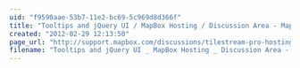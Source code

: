 ```yaml
---
uid: "f9590aae-53b7-11e2-bc69-5c969d8d366f"
title: "Tooltips and jQuery UI / MapBox Hosting / Discussion Area - MapBox Support"
created: "2012-02-29 12:13:50"
page_url: "http://support.mapbox.com/discussions/tilestream-pro-hosting/70-tooltips-and-jquery-ui"
filename: "Tooltips and jQuery UI _ MapBox Hosting _ Discussion Area - MapBox Support.html"
---
```

